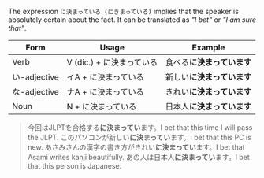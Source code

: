 The expression `に決まっている (にきまっている)` implies that the speaker is absolutely certain about the fact. It can be translated as *"I bet"* or *"I am sure that"*.

|Form|Usage|Example|
|-|-|-|
|Verb|V (dic.) + に決まっている|食べる**に決まっています**|
|い-adjective|イA + に決まっている|新しい**に決まっています**|
|な-adjective|ナA + に決まっている|きれい**に決まっています**|
|Noun|N + に決まっている|日本人**に決まっています**|

>今回はJLPTを合格する**に決まってい**ます。I bet that this time I will pass the JLPT.
>このパソコンが新しい**に決まってい**ます。I bet that this PC is new.
>あさみさんの漢字の書き方がきれい**に決まってい**ます。I bet that Asami writes kanji beautifully.
>あの人は日本人**に決まってい**ます。I bet that this person is Japanese.